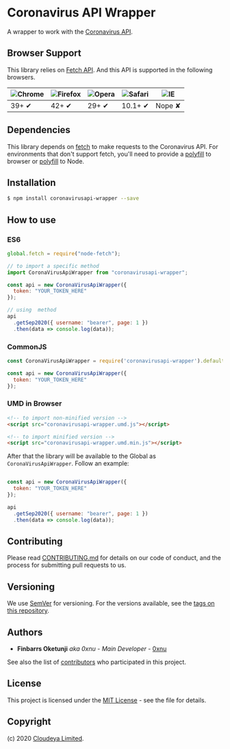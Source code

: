 # Coronavirus API Wrapper

A wrapper to work with the [Coronavirus API](https://www.covid19api.dev/).

## Browser Support

This library relies on [Fetch API](https://fetch.spec.whatwg.org/). And this API is supported in the following browsers.

![Chrome](https://cloud.githubusercontent.com/assets/398893/3528328/23bc7bc4-078e-11e4-8752-ba2809bf5cce.png) | ![Firefox](https://cloud.githubusercontent.com/assets/398893/3528329/26283ab0-078e-11e4-84d4-db2cf1009953.png) | ![Opera](https://cloud.githubusercontent.com/assets/398893/3528330/27ec9fa8-078e-11e4-95cb-709fd11dac16.png) | ![Safari](https://cloud.githubusercontent.com/assets/398893/3528331/29df8618-078e-11e4-8e3e-ed8ac738693f.png) | ![IE](https://cloud.githubusercontent.com/assets/398893/3528325/20373e76-078e-11e4-8e3a-1cb86cf506f0.png) |
--- | --- | --- | --- | --- |
39+ ✔ | 42+ ✔ | 29+ ✔ | 10.1+ ✔ | Nope ✘ |

## Dependencies

This library depends on [fetch](https://fetch.spec.whatwg.org/) to make requests to the Coronavirus API. For environments that don't support fetch, you'll need to provide a [polyfill](https://github.com/github/fetch) to browser or [polyfill](https://github.com/bitinn/node-fetch) to Node.

## Installation

```sh
$ npm install coronavirusapi-wrapper --save
```

## How to use

### ES6

```js
global.fetch = require("node-fetch");

// to import a specific method
import CoronaVirusApiWrapper from "coronavirusapi-wrapper";

const api = new CoronaVirusApiWrapper({
  token: "YOUR_TOKEN_HERE"
});

// using  method
api
  .getSep2020({ username: "bearer", page: 1 })
  .then(data => console.log(data));
```

### CommonJS

```js
const CoronaVirusApiWrapper = require('coronavirusapi-wrapper').default;

const api = new CoronaVirusApiWrapper({
  token: "YOUR_TOKEN_HERE"
});
```

### UMD in Browser

```html
<!-- to import non-minified version -->
<script src="coronavirusapi-wrapper.umd.js"></script>

<!-- to import minified version -->
<script src="coronavirusapi-wrapper.umd.min.js"></script>
```

After that the library will be available to the Global as `CoronaVirusApiWrapper`. Follow an example:

```js

const api = new CoronaVirusApiWrapper({
  token: "YOUR_TOKEN_HERE"
});

api
  .getSep2020({ username: "bearer", page: 1 })
  .then(data => console.log(data));
```

## Contributing

Please read [CONTRIBUTING.md](https://gist.github.com/PurpleBooth/b24679402957c63ec426) for details on our code of conduct, and the process for submitting pull requests to us.

## Versioning

We use [SemVer](http://semver.org/) for versioning. For the versions available, see the [tags on this repository](https://github.com/Cloudeya/coronavirusapi-wrapper/tags).

## Authors

- **Finbarrs Oketunji** _aka 0xnu_ - _Main Developer_ - [0xnu](https://github.com/0xnu)

See also the list of [contributors](https://github.com/Cloudeya/coronavirusapi-wrapper/contributors) who participated in this project.

## License

This project is licensed under the [MIT License](LICENSE) - see the file for details.

## Copyright

(c) 2020 [Cloudeya Limited](https://cloudeya.org).

